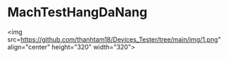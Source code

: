 # MachTestHangDaNang

<img src=https://github.com/thanhtam18/Devices_Tester/tree/main/img/1.png" align="center" height="320" width="320">
